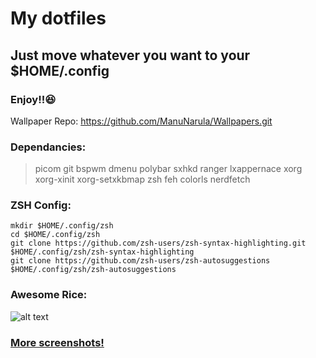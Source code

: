 # My dotfiles

  ## Just move whatever you want to your $HOME/.config
  ### Enjoy!!😆

Wallpaper Repo: https://github.com/ManuNarula/Wallpapers.git 
  
### Dependancies:
> picom git bspwm dmenu polybar sxhkd ranger lxappernace xorg xorg-xinit xorg-setxkbmap zsh feh colorls nerdfetch 

### ZSH Config:
    
    mkdir $HOME/.config/zsh
    cd $HOME/.config/zsh
    git clone https://github.com/zsh-users/zsh-syntax-highlighting.git  $HOME/.config/zsh/zsh-syntax-highlighting
    git clone https://github.com/zsh-users/zsh-autosuggestions  $HOME/.config/zsh/zsh-autosuggestions

### Awesome Rice: 
![alt text](https://github.com/ManuNarula/configuration/blob/main/showcase/2022-03-16_21-22.png)

### [More screenshots!](showcase.md)
